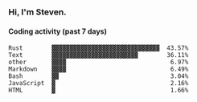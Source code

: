 ### Hi, I'm Steven.

#### Coding activity (past 7 days)
```
Rust        ▓▓▓▓▓▓▓▓▓▓▓▓▓▓▓▓▓▓▓▓▓▓▓▓▓▓▓▓▓▓  43.57%
Text        ▓▓▓▓▓▓▓▓▓▓▓▓▓▓▓▓▓▓▓▓▓▓▓▓        36.11%
other       ▓▓▓▓                             6.97%
Markdown    ▓▓▓▓                             6.49%
Bash        ▓▓                               3.04%
JavaScript  ▓                                2.16%
HTML        ▓                                1.66%
```
